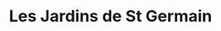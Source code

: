 ---
title: "Les Jardins de St Germain"
url: /saint-germain-en-laye/les-jardins-de-st-germain/
shop: légumes
---